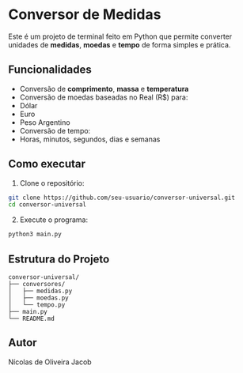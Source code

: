 # Conversor de Medidas

Este é um projeto de terminal feito em Python que permite converter unidades de **medidas**, **moedas** e **tempo** de forma simples e prática.

## Funcionalidades

- Conversão de **comprimento**, **massa** e **temperatura**
- Conversão de moedas baseadas no Real (R$) para:
- Dólar
- Euro
- Peso Argentino
- Conversão de tempo:
- Horas, minutos, segundos, dias e semanas

## Como executar

1. Clone o repositório:
```bash
git clone https://github.com/seu-usuario/conversor-universal.git
cd conversor-universal
```

2. Execute o programa:
```bash
python3 main.py
```

## Estrutura do Projeto

```
conversor-universal/
├── conversores/
│   ├── medidas.py
│   ├── moedas.py
│   └── tempo.py
├── main.py
└── README.md
```

## Autor

Nícolas de Oliveira Jacob
